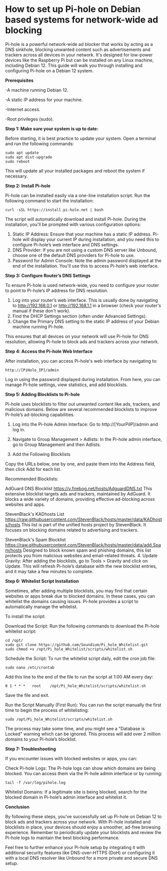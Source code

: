 # How to set up Pi-hole on Debian based systems for network-wide ad blocking

Pi-hole is a powerful network-wide ad blocker that works by acting as a DNS sinkhole, blocking unwanted content such as advertisements and trackers across all devices in your network. It's designed for low-power devices like the Raspberry Pi but can be installed on any Linux machine, including Debian 12. This guide will walk you through installing and configuring Pi-hole on a Debian 12 system.

**Prerequisites**

-A machine running Debian 12.

-A static IP address for your machine.

-Internet access.

-Root privileges (sudo).

**Step 1: Make sure your system is up to date:**

Before starting, it is best practice to update your system. Open a terminal and run the following commands:

```
sudo apt update
sudo apt dist-upgrade
sudo reboot
```

This will update all your installed packages and reboot the system if necessary.

**Step 2: Install Pi-hole**

Pi-hole can be installed easily via a one-line installation script. Run the following command to start the installation:

```
curl -sSL https://install.pi-hole.net | bash
```
The script will automatically download and install Pi-hole. During the installation, you'll be prompted with various configuration options:

  1. Static IP Address: Ensure that your machine has a static IP address. Pi-hole will display your current IP during installation, and you need this to configure Pi-hole’s web interface and DNS settings.
  2. DNS Provider: If you are not using a custom DNS server like Unbound, choose one of the default DNS providers for Pi-hole to use.
  3. Password for Admin Console: Note the admin password displayed at the end of the installation. You'll use this to access Pi-hole’s web interface.

**Step 3: Configure Router’s DNS Settings**

To ensure Pi-hole is used network-wide, you need to configure your router to point to Pi-hole’s IP address for DNS resolution.

  1. Log into your router’s web interface. This is usually done by navigating to http://192.168.0.1 or http://192.168.1.1 in a browser (check your router's manual if these don't work).
  2. Find the DHCP Settings section (often under Advanced Settings).
  3. Change the Primary DNS setting to the static IP address of your Debian machine running Pi-hole.

This ensures that all devices on your network will use Pi-hole for DNS resolution, allowing Pi-hole to block ads and trackers across your network.

**Step 4: Access the Pi-hole Web Interface**

After installation, you can access Pi-hole's web interface by navigating to:

```
http://[PiHole_IP]/admin
```
Log in using the password displayed during installation. From here, you can manage Pi-hole settings, view statistics, and add blocklists.

**Step 5: Adding Blocklists to Pi-hole**

Pi-hole uses blocklists to filter out unwanted content like ads, trackers, and malicious domains. Below are several recommended blocklists to improve Pi-hole’s ad-blocking capabilities.

   1. Log into the Pi-hole Admin Interface: Go to http://[YourPiIP]/admin and log in.

   2. Navigate to Group Management > Adlists: In the Pi-hole admin interface, go to Group Management and then Adlists.

   3. Add the Following Blocklists
   
Copy the URLs below, one by one, and paste them into the Address field, then click Add for each list.

Recommended Blocklists:

   AdGuard DNS Blocklist
   https://v.firebog.net/hosts/AdguardDNS.txt
   This extensive blocklist targets ads and trackers, maintained by AdGuard. It blocks a wide variety of domains, providing effective ad-blocking across websites and apps.

   StevenBlack's KADhosts List
   https://raw.githubusercontent.com/StevenBlack/hosts/master/data/KADhosts/hosts
   This list is part of the unified hosts project by StevenBlack. It focuses on blocking domains related to advertising and trackers.

   StevenBlack's Spam Blocklist
   https://raw.githubusercontent.com/StevenBlack/hosts/master/data/add.Spam/hosts
   Designed to block known spam and phishing domains, this list protects you from malicious websites and email-related threats.
   4. Update Gravity: After adding the blocklists, go to Tools > Gravity and click on Update. This will refresh Pi-hole’s database with the new blocklist entries, and it may take a few minutes to complete.

**Step 6: Whitelist Script Installation**

Sometimes, after adding multiple blocklists, you may find that certain websites or apps break due to blocked domains. In these cases, you can whitelist the domains causing issues. Pi-hole provides a script to automatically manage the whitelist.

To install the script:

   Download the Script: Run the following commands to download the Pi-hole whitelist script:

```
cd /opt/
sudo git clone https://github.com/Soundium/Pi_hole_Whitelist.git
sudo chmod +x /opt/Pi_hole_Whitelist/scripts/whitelist.sh
```
Schedule the Script: To run the whitelist script daily, edit the cron job file:

```
sudo nano /etc/crontab
```
Add this line to the end of the file to run the script at 1:00 AM every day:

```
0 1 * * *   root    /opt/Pi_hole_Whitelist/scripts/whitelist.sh
```
Save the file and exit.

Run the Script Manually (First Run): You can run the script manually the first time to begin the process of whitelisting:

```
sudo /opt/Pi_hole_Whitelist/scripts/whitelist.sh
```
   The process may take some time, and you might see a "Database is Locked" warning which can be ignored. This process will add over 2 million domains to your Pi-hole’s blocklist.


**Step 7: Troubleshooting**

If you encounter issues with blocked websites or apps, you can:

   Check Pi-hole Logs: The Pi-hole logs can show which domains are being blocked. You can access them via the Pi-hole admin interface or by running:

```
tail -f /var/log/pihole.log
```
   Whitelist Domains: If a legitimate site is being blocked, search for the blocked domain in Pi-hole’s admin interface and whitelist it.

**Conclusion**

By following these steps, you've successfully set up Pi-hole on Debian 12 to block ads and trackers across your network. With Pi-hole installed and blocklists in place, your devices should enjoy a smoother, ad-free browsing experience. Remember to periodically update your blocklists and review the Pi-hole logs to maintain the best blocking performance.

Feel free to further enhance your Pi-hole setup by integrating it with additional security features like DNS-over-HTTPS (DoH) or configuring it with a local DNS resolver like Unbound for a more private and secure DNS setup.
